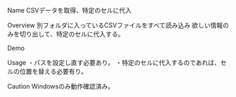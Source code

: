 Name
CSVデータを取得、特定のセルに代入

Overview
別フォルダに入っているCSVファイルをすべて読み込み
欲しい情報のみを切り出して、特定のセルに代入する。

Demo


Usage
・パスを設定し直す必要あり。
・特定のセルに代入するのであれば、セルの位置を替える必要有り。

Caution
Windowsのみ動作確認済み。
